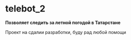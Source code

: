 # telebot_2
<b>Позволяет следить за летной погодой в Татарстане</b>

Проект на сдалии разработки, буду рад любой помощи
